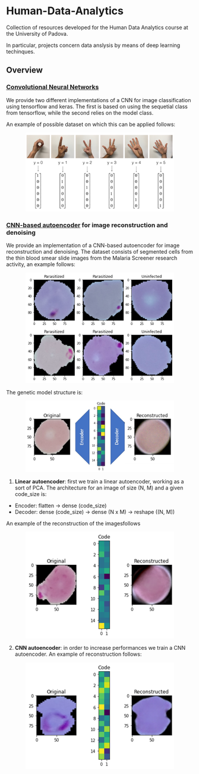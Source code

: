 # Human-Data-Analytics

Collection of resources developed for the Human Data Analytics course at the University of Padova.

In particular, projects concern data anslysis by means of deep learning techinques.

## Overview

### [Convolutional Neural Networks](https://github.com/nicolezattarin/Human-Data-Analytics/tree/main/CNN)

We provide two different implementations of a CNN for image classification using tensorflow and keras. The first is based on using the sequetial class from tensorflow, while the second relies on the model class. 

An example of possible dataset on which this can be applied follows:

<p align="center">
  <img src="CNN/images/SIGNS.png" width="400" />
</p>

### [CNN-based autoencoder](https://github.com/nicolezattarin/Human-Data-Analytics/blob/main/CNNAutoencoders/CNN_autoencoders.ipynb) for image reconstruction and denoising

  We provide an implementation of a CNN-based autoencoder for image reconstruction and denoising.
  The dataset consists of segmented cells from the thin blood smear slide images from the Malaria Screener research activity, an example follows:

  <p align="center">
    <img src="CNNAutoencoders/images/malaria.png" width="400" />
  </p>

  The genetic model structure is:

  <p align="center">
    <img src="CNNAutoencoders/images/autoencoder_images.png" width="400" />
  </p>


1. **Linear autoencoder**: first we train a linear autoencoder, working as a sort of PCA. The architecture for an image of size (N, M) and a given code_size is:
	
  * Encoder: flatten -> dense (code_size)
  * Decoder: dense (code_size) -> dense (N x M) -> reshape ((N, M))
		
An example of the reconstruction of the imagesfollows
		  <p align="center">
		    <img src="CNNAutoencoders/images/PCAReconstruct.png" width="400" />
		  </p>

 2. **CNN autoencoder**: in order to increase performances we train a CNN autoencoder. An example of reconstruction follows:

  <p align="center">
    <img src="CNNAutoencoders/images/CNNreconstruct.png" width="400" />
  </p>